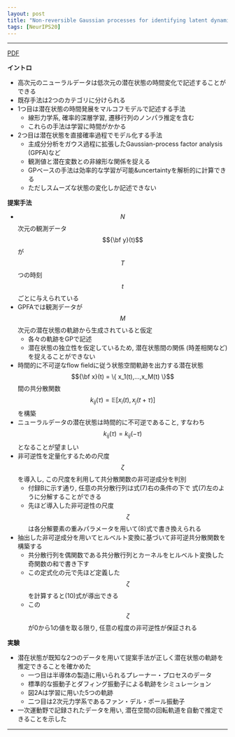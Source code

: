 ```yaml
---
layout: post
title: "Non-reversible Gaussian processes for identifying latent dynamical structure in neural data"
tags: [NeurIPS20]
---
```


<!--more-->
---
[PDF](https://papers.nips.cc/paper/2020/hash/6d79e030371e47e6231337805a7a2685-Abstract.html)

**イントロ**
- 高次元のニューラルデータは低次元の潜在状態の時間変化で記述することができる
- 既存手法は2つのカテゴリに分けられる
- 1つ目は潜在状態の時間発展をマルコフモデルで記述する手法
  - 線形力学系, 確率的深層学習, 遷移行列のノンパラ推定を含む
  - これらの手法は学習に時間がかかる
- 2つ目は潜在状態を直接確率過程でモデル化する手法
  - 主成分分析をガウス過程に拡張したGaussian-process factor analysis (GPFA)など
  - 観測値と潜在変数との非線形な関係を捉える
  - GPベースの手法は効率的な学習が可能&uncertaintyを解析的に計算できる
  - ただしスムーズな状態の変化しか記述できない

**提案手法**
- $$N$$次元の観測データ $${\bf y}(t)$$が $$T$$つの時刻 $$t$$ごとに与えられている
- GPFAでは観測データが$$M$$次元の潜在状態の軌跡から生成されていると仮定
  - 各々の軌跡をGPで記述
  - 潜在状態の独立性を仮定しているため, 潜在状態間の関係 (時差相関など)を捉えることができない
- 時間的に不可逆なflow fieldに従う状態空間軌跡を出力する潜在状態 $${\bf x}(t) = \{ x_1(t),...,x_M(t) \}$$間の共分散関数 $$k_{ij}(\tau)=\mathbb{E}[x_i(t),x_j(t+\tau)]$$を構築
- ニューラルデータの潜在状態は時間的に不可逆であること, すなわち $$k_{ij}(\tau)=k_{ij}(-\tau)$$となることが望ましい
- 非可逆性を定量化するための尺度 $$\zeta$$を導入し, この尺度を利用して共分散関数の非可逆成分を判別
  - 付録Bに示す通り, 任意の共分散行列は式(7)右の条件の下で 式(7)左のように分解することができる
  - 先ほど導入した非可逆性の尺度 $$\zeta$$は各分解要素の重みパラメータを用いて(8)式で書き換えられる
- 抽出した非可逆成分を用いてヒルベルト変換に基づいて非可逆共分散関数を構築する
  - 共分散行列を偶関数である共分散行列とカーネルをヒルベルト変換した奇関数の和で書き下す 
  - この定式化の元で先ほど定義した $$\zeta$$を計算すると(10)式が導出できる
  - この$$\zeta$$が0から1の値を取る限り, 任意の程度の非可逆性が保証される

**実験**
- 潜在状態が既知な2つのデータを用いて提案手法が正しく潜在状態の軌跡を推定できることを確かめた
  - 一つ目は半導体の製造に用いられるプレーナー・プロセスのデータ
  - 標準的な振動子とダフィング振動子による軌跡をシミュレーション
  - 図2Aは学習に用いた5つの軌跡 
  - 二つ目は2次元力学系であるファン・デル・ポール振動子
- 一次運動野で記録されたデータを用い, 潜在空間の回転軌道を自動で推定できることを示した

---
 
